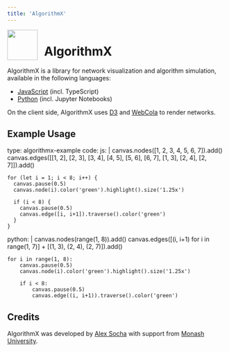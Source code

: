 ```yaml
---
title: 'AlgorithmX'
---
```


<img src='https://raw.githubusercontent.com/algrx/algorithmx/master/img/logo.svg?sanitize=true' align='left' style='padding-right: 12px' width='70px'>

<h1 style='padding-top: 8px'>AlgorithmX</h1>

AlgorithmX is a library for network visualization and algorithm simulation, available in the following languages:

-   <a href='https://github.com/algrx/algorithmx'>JavaScript</a> (incl. TypeScript)
-   <a href='https://github.com/algrx/algorithmx-python'>Python</a> (incl. Jupyter Notebooks)

On the client side, AlgorithmX uses <a href='https://github.com/d3/d3'>D3</a> and <a href='https://github.com/tgdwyer/WebCola'>WebCola</a> to render networks.

## Example Usage

<data type='yaml'>
type: algorithmx-example
code:
  js: |
    canvas.nodes([1, 2, 3, 4, 5, 6, 7]).add()
    canvas.edges([[1, 2], [2, 3], [3, 4], [4, 5],
      [5, 6], [6, 7], [1, 3], [2, 4], [2, 7]]).add()
    
    for (let i = 1; i < 8; i++) {
      canvas.pause(0.5)
      canvas.node(i).color('green').highlight().size('1.25x')
      
      if (i < 8) {
        canvas.pause(0.5)
        canvas.edge([i, i+1]).traverse().color('green')
      }
    }
  python: |
    canvas.nodes(range(1, 8)).add()
    canvas.edges([(i, i+1) for i in range(1, 7)]
               + [(1, 3), (2, 4), (2, 7)]).add()
    
    for i in range(1, 8):
        canvas.pause(0.5)
        canvas.node(i).color('green').highlight().size('1.25x')
        
        if i < 8:
            canvas.pause(0.5)
            canvas.edge((i, i+1)).traverse().color('green')
</data>

## Credits

AlgorithmX was developed by <a href='https://github.com/alexsocha'>Alex Socha</a> with support from <a href='https://www.monash.edu/it'>Monash University</a>.
